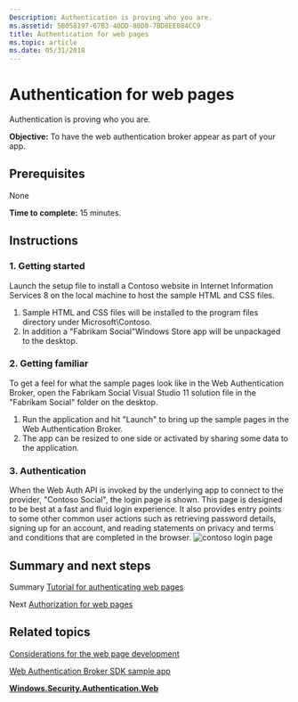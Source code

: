 ```yaml
---
Description: Authentication is proving who you are.
ms.assetid: 5B058197-67B3-40DD-80D8-7BD8EE084CC9
title: Authentication for web pages
ms.topic: article
ms.date: 05/31/2018
---
```


# Authentication for web pages

Authentication is proving who you are.

**Objective:** To have the web authentication broker appear as part of your app.

## Prerequisites

None

**Time to complete:** 15 minutes.

## Instructions

### 1. Getting started

Launch the setup file to install a Contoso website in Internet Information Services 8 on the local machine to host the sample HTML and CSS files.

1.  Sample HTML and CSS files will be installed to the program files directory under Microsoft\\Contoso.
2.  In addition a "Fabrikam Social"Windows Store app will be unpackaged to the desktop.

### 2. Getting familiar

To get a feel for what the sample pages look like in the Web Authentication Broker, open the Fabrikam Social Visual Studio 11 solution file in the "Fabrikam Social" folder on the desktop.

1.  Run the application and hit "Launch" to bring up the sample pages in the Web Authentication Broker.
2.  The app can be resized to one side or activated by sharing some data to the application.

### 3. Authentication

When the Web Auth API is invoked by the underlying app to connect to the provider, "Contoso Social", the login page is shown. This page is designed to be best at a fast and fluid login experience. It also provides entry points to some other common user actions such as retrieving password details, signing up for an account, and reading statements on privacy and terms and conditions that are completed in the browser. ![contoso login page](images/wab-figure8.png)

## Summary and next steps

Summary [Tutorial for authenticating web pages](tutorial-for-authenticating-web-pages.md)

Next [Authorization for web pages](authorization-for-web-pages.md)

## Related topics

<dl> <dt>

[Considerations for the web page development](considerations-for-the-web-page-development.md)
</dt> <dt>

[Web Authentication Broker SDK sample app](https://github.com/microsoft/Windows-universal-samples/tree/master/Samples/WebAuthenticationBroker)
</dt> <dt>

[**Windows.Security.Authentication.Web**](https://docs.microsoft.com/uwp/api/Windows.Security.Authentication.Web)
</dt> </dl>

 

 



